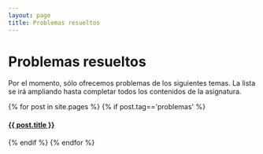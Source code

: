 ```yaml
---
layout: page
title: Problemas resueltos
---
```


# Problemas resueltos

Por el momento, sólo ofrecemos problemas de los siguientes temas. La lista se irá ampliando hasta completar todos los contenidos de la asignatura.

{% for post in site.pages %}
{% if post.tag=='problemas' %}
#### <a href="{{ site.baseurl | absolute_url }}{{ post.url }}">{{ post.title }}</a>
{% endif %}
{% endfor %}

